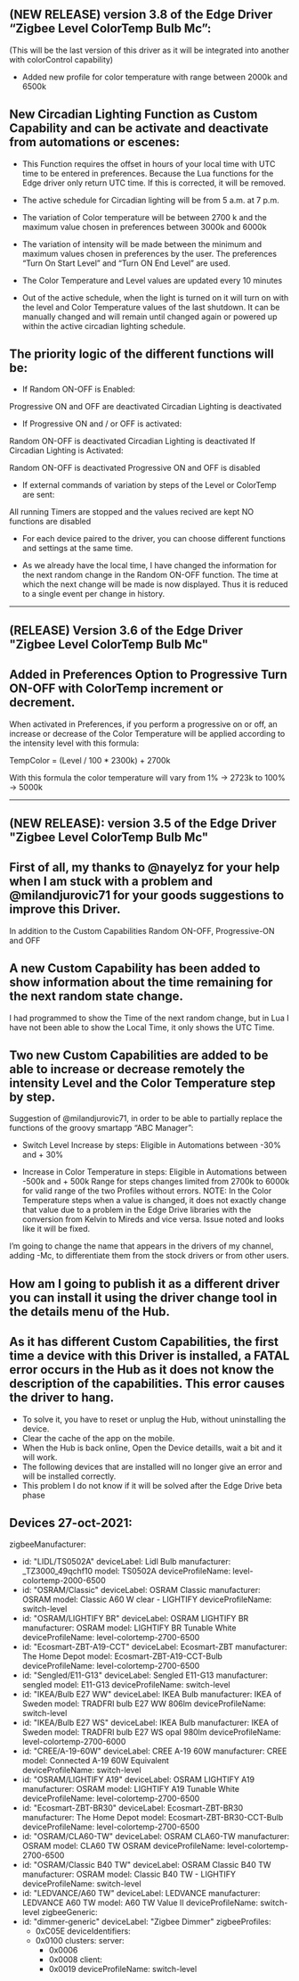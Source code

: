 ## (NEW RELEASE) version 3.8 of the Edge Driver “Zigbee Level ColorTemp Bulb Mc”:

(This will be the last version of this driver as it will be integrated into another with colorControl capability)

- Added new profile for color temperature with range between 2000k and 6500k

## New Circadian Lighting Function as Custom Capability and can be activate and deactivate from automations or escenes:

- This Function requires the offset in hours of your local time with UTC time to be entered in preferences. Because the Lua functions for the Edge driver only return UTC time. If this is corrected, it will be removed.

- The active schedule for Circadian lighting will be from 5 a.m. at 7 p.m.

- The variation of Color temperature will be between 2700 k and the maximum value chosen in preferences between 3000k and 6000k

- The variation of intensity will be made between the minimum and maximum values ​​chosen in preferences by the user. The preferences “Turn On Start Level” and “Turn ON End Level” are used.

- The Color Temperature and Level values ​​are updated every 10 minutes

- Out of the active schedule, when the light is turned on it will turn on with the level and Color Temperature values ​​of the last shutdown. It can be manually changed and will remain until changed again or powered up within the active circadian lighting schedule.

## The priority logic of the different functions will be:

- If Random ON-OFF is Enabled:

Progressive ON and OFF are deactivated
Circadian Lighting is deactivated

- If Progressive ON and / or OFF is activated:

Random ON-OFF is deactivated
Circadian Lighting is deactivated
If Circadian Lighting is Activated:

Random ON-OFF is deactivated
Progressive ON and OFF is disabled

- If external commands of variation by steps of the Level or ColorTemp are sent:

All running Timers are stopped and the values ​​recived are kept
NO functions are disabled

- For each device paired to the driver, you can choose different functions and settings at the same time.

- As we already have the local time, I have changed the information for the next random change in the Random ON-OFF function. The time at which the next change will be made is now displayed. Thus it is reduced to a single event per change in history.


***********************************************************************************************

## (RELEASE) Version 3.6 of the Edge Driver "Zigbee Level ColorTemp Bulb Mc"

## Added in Preferences Option to Progressive Turn ON-OFF with ColorTemp increment or decrement.

When activated in Preferences, if you perform a progressive on or off, an increase or decrease of the Color Temperature will be applied according to the intensity level with this formula:

TempColor = (Level / 100 * 2300k) + 2700k

With this formula the color temperature will vary from 1% → 2723k to 100% → 5000k


*********************************************************************************************

## (NEW RELEASE): version 3.5 of the Edge Driver "Zigbee Level ColorTemp Bulb Mc"

## First of all, my thanks to @nayelyz for your help when I am stuck with a problem and @milandjurovic71 for your goods suggestions to improve this Driver.

In addition to the Custom Capabilities Random ON-OFF, Progressive-ON and OFF

## A new Custom Capability has been added to show information about the time remaining for the next random state change.
I had programmed to show the Time of the next random change, but in Lua I have not been able to show the Local Time, it only shows the UTC Time.

## Two new Custom Capabilities are added to be able to increase or decrease remotely the intensity Level and the Color Temperature step by step.
Suggestion of @milandjurovic71, in order to be able to partially replace the functions of the groovy smartapp “ABC Manager”:

- Switch Level Increase by steps: Eligible in Automations between -30% and + 30%

- Increase in Color Temperature in steps: Eligible in Automations between -500k and + 500k
Range for steps changes limited from 2700k to 6000k for valid range of the two Profiles without errors.
NOTE: In the Color Temperature steps when a value is changed, it does not exactly change that value due to a problem in the Edge Drive libraries with the conversion from Kelvin to Mireds and vice versa. Issue noted and looks like it will be fixed.

I’m going to change the name that appears in the drivers of my channel, adding -Mc, to differentiate them from the stock drivers or from other users.

## How am I going to publish it as a different driver you can install it using the driver change tool in the details menu of the Hub.

## As it has different Custom Capabilities, the first time a device with this Driver is installed, a FATAL error occurs in the Hub as it does not know the description of the capabilities. This error causes the driver to hang.
- To solve it, you have to reset or unplug the Hub, without uninstalling the device.
- Clear the cache of the app on the mobile.
- When the Hub is back online, Open the Device detaills, wait a bit and it will work.
- The following devices that are installed will no longer give an error and will be installed correctly.
- This problem I do not know if it will be solved after the Edge Drive beta phase


## Devices 27-oct-2021:

zigbeeManufacturer:
  - id: "LIDL/TS0502A"
    deviceLabel: Lidl Bulb
    manufacturer: _TZ3000_49qchf10
    model: TS0502A
    deviceProfileName: level-colortemp-2000-6500
  - id: "OSRAM/Classic"
    deviceLabel: OSRAM Classic
    manufacturer: OSRAM
    model: Classic A60 W clear - LIGHTIFY
    deviceProfileName: switch-level
  - id: "OSRAM/LIGHTIFY BR"
    deviceLabel: OSRAM LIGHTIFY BR
    manufacturer: OSRAM
    model: LIGHTIFY BR Tunable White
    deviceProfileName: level-colortemp-2700-6500
  - id: "Ecosmart-ZBT-A19-CCT"
    deviceLabel: Ecosmart-ZBT
    manufacturer: The Home Depot
    model: Ecosmart-ZBT-A19-CCT-Bulb
    deviceProfileName: level-colortemp-2700-6500
  - id: "Sengled/E11-G13"
    deviceLabel: Sengled E11-G13
    manufacturer: sengled
    model: E11-G13
    deviceProfileName: switch-level
  - id: "IKEA/Bulb E27 WW"
    deviceLabel: IKEA Bulb
    manufacturer: IKEA of Sweden
    model: TRADFRI bulb E27 WW 806lm
    deviceProfileName: switch-level
  - id: "IKEA/Bulb E27 WS"
    deviceLabel: IKEA Bulb
    manufacturer: IKEA of Sweden
    model: TRADFRI bulb E27 WS opal 980lm
    deviceProfileName: level-colortemp-2700-6000
  - id: "CREE/A-19-60W"
    deviceLabel: CREE A-19 60W
    manufacturer: CREE                            
    model: Connected A-19 60W Equivalent   
    deviceProfileName: switch-level
  - id: "OSRAM/LIGHTIFY A19"
    deviceLabel: OSRAM LIGHTIFY A19
    manufacturer: OSRAM
    model: LIGHTIFY A19 Tunable White
    deviceProfileName: level-colortemp-2700-6500
  - id: "Ecosmart-ZBT-BR30"
    deviceLabel: Ecosmart-ZBT-BR30
    manufacturer: The Home Depot
    model: Ecosmart-ZBT-BR30-CCT-Bulb
    deviceProfileName: level-colortemp-2700-6500
  - id: "OSRAM/CLA60-TW"
    deviceLabel: OSRAM CLA60-TW
    manufacturer: OSRAM
    model: CLA60 TW OSRAM
    deviceProfileName: level-colortemp-2700-6500
  - id: "OSRAM/Classic B40 TW"
    deviceLabel: OSRAM Classic B40 TW
    manufacturer: OSRAM
    model: Classic B40 TW - LIGHTIFY
    deviceProfileName: switch-level
  - id: "LEDVANCE/A60 TW"
    deviceLabel: LEDVANCE
    manufacturer: LEDVANCE A60 TW
    model: A60 TW Value II
    deviceProfileName: switch-level
zigbeeGeneric:
  - id: "dimmer-generic"
    deviceLabel: "Zigbee Dimmer"
    zigbeeProfiles: 
      - 0xC05E
    deviceIdentifiers: 
      - 0x0100
    clusters: 
      server: 
        - 0x0006
        - 0x0008
      client:
        - 0x0019
    deviceProfileName: switch-level